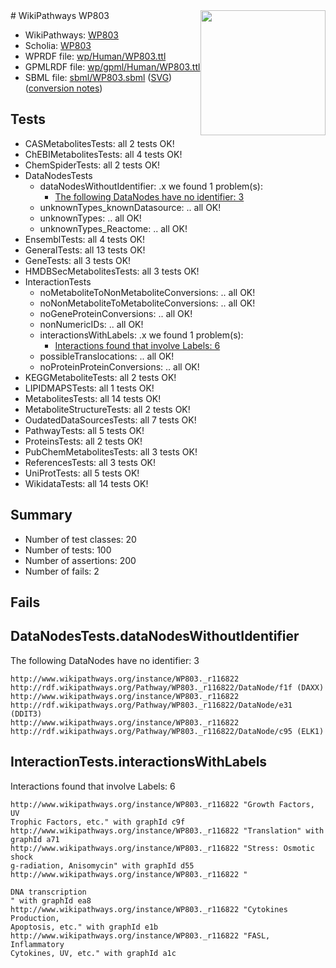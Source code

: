<img style="float: right; width: 200px" src="../logo.png" />
# WikiPathways WP803

* WikiPathways: [WP803](https://identifiers.org/wikipathways:WP803)
* Scholia: [WP803](https://scholia.toolforge.org/wikipathways/WP803)
* WPRDF file: [wp/Human/WP803.ttl](../wp/Human/WP803.ttl)
* GPMLRDF file: [wp/gpml/Human/WP803.ttl](../wp/gpml/Human/WP803.ttl)
* SBML file: [sbml/WP803.sbml](../sbml/WP803.sbml) ([SVG](../sbml/WP803.svg)) ([conversion notes](../sbml/WP803.txt))

## Tests
* CASMetabolitesTests: all 2 tests OK!
* ChEBIMetabolitesTests: all 4 tests OK!
* ChemSpiderTests: all 2 tests OK!
* DataNodesTests
    * dataNodesWithoutIdentifier: .x we found 1 problem(s):
        * [The following DataNodes have no identifier: 3](#d2d32fa2)
    * unknownTypes_knownDatasource: .. all OK!
    * unknownTypes: .. all OK!
    * unknownTypes_Reactome: .. all OK!
* EnsemblTests: all 4 tests OK!
* GeneralTests: all 13 tests OK!
* GeneTests: all 3 tests OK!
* HMDBSecMetabolitesTests: all 3 tests OK!
* InteractionTests
    * noMetaboliteToNonMetaboliteConversions: .. all OK!
    * noNonMetaboliteToMetaboliteConversions: .. all OK!
    * noGeneProteinConversions: .. all OK!
    * nonNumericIDs: .. all OK!
    * interactionsWithLabels: .x we found 1 problem(s):
        * [Interactions found that involve Labels: 6](#630d267d)
    * possibleTranslocations: .. all OK!
    * noProteinProteinConversions: .. all OK!
* KEGGMetaboliteTests: all 2 tests OK!
* LIPIDMAPSTests: all 1 tests OK!
* MetabolitesTests: all 14 tests OK!
* MetaboliteStructureTests: all 2 tests OK!
* OudatedDataSourcesTests: all 7 tests OK!
* PathwayTests: all 5 tests OK!
* ProteinsTests: all 2 tests OK!
* PubChemMetabolitesTests: all 3 tests OK!
* ReferencesTests: all 3 tests OK!
* UniProtTests: all 5 tests OK!
* WikidataTests: all 14 tests OK!


## Summary

* Number of test classes: 20
* Number of tests: 100
* Number of assertions: 200
* Number of fails: 2

## Fails

<a name="d2d32fa2" />

## DataNodesTests.dataNodesWithoutIdentifier

The following DataNodes have no identifier: 3
```
http://www.wikipathways.org/instance/WP803._r116822 http://rdf.wikipathways.org/Pathway/WP803._r116822/DataNode/f1f (DAXX)
http://www.wikipathways.org/instance/WP803._r116822 http://rdf.wikipathways.org/Pathway/WP803._r116822/DataNode/e31 (DDIT3)
http://www.wikipathways.org/instance/WP803._r116822 http://rdf.wikipathways.org/Pathway/WP803._r116822/DataNode/c95 (ELK1)
```

<a name="630d267d" />

## InteractionTests.interactionsWithLabels

Interactions found that involve Labels: 6
```
http://www.wikipathways.org/instance/WP803._r116822 "Growth Factors, UV
Trophic Factors, etc." with graphId c9f
http://www.wikipathways.org/instance/WP803._r116822 "Translation" with graphId a71
http://www.wikipathways.org/instance/WP803._r116822 "Stress: Osmotic shock
g-radiation, Anisomycin" with graphId d55
http://www.wikipathways.org/instance/WP803._r116822 "

DNA transcription
" with graphId ea8
http://www.wikipathways.org/instance/WP803._r116822 "Cytokines Production,
Apoptosis, etc." with graphId e1b
http://www.wikipathways.org/instance/WP803._r116822 "FASL, Inflammatory
Cytokines, UV, etc." with graphId a1c
```

